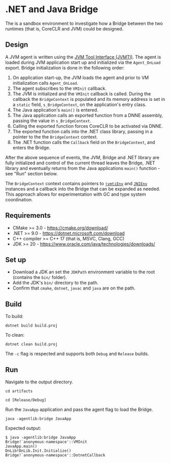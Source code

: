 # .NET and Java Bridge

The is a sandbox environment to investigate how a Bridge between the two runtimes (that is, CoreCLR and JVM) could be designed.

## Design

A JVM agent is written using the [JVM Tool Interface (JVMTI)](https://docs.oracle.com/en/java/javase/20/docs/specs/jvmti.html). The agent is loaded during JVM application start up and initialized via the `Agent_OnLoad` export. Bridge initialization is done in the following order:

1) On application start-up, the JVM loads the agent and prior to VM initialization calls `Agent_OnLoad`.
2) The agent subscribes to the `VMInit` callback.
3) The JVM is initialized and the `VMInit` callback is called. During the callback the `BridgeContext` is populated and its memory address is set in a `static` field, `s_BridgeContext`, on the application's entry class.
4) The Java application's `main()` is entered.
5) The Java application calls an exported function from a DNNE assembly, passing the value in `s_BridgeContext`.
6) Calling the exported function forces CoreCLR to be activated via DNNE.
7) The exported function calls into the .NET class library, passing in a pointer to the the `BridgeContext` context.
8) The .NET function calls the `Callback` field on the `BridgeContext`, and enters the Bridge.

After the above sequence of events, the JVM, Bridge and .NET library are fully initialized and control of the current thread leaves the Bridge, .NET library and eventually returns from the Java applications `main()` function - see "Run" section below.

The `BridgeContext` context contains pointers to [`jvmtiEnv`](https://docs.oracle.com/en/java/javase/20/docs/specs/jvmti.html) and [`JNIEnv`](https://docs.oracle.com/en/java/javase/20/docs/specs/jni/index.html) instances and a callback into the Bridge that can be expanded as needed. This approach allows for experimentation with GC and type system coordination.

## Requirements

- CMake >= 3.0 - https://cmake.org/download/
- .NET >= 9.0 - https://dotnet.microsoft.com/download
- C++ compiler >= C++ 17 (that is, MSVC, Clang, GCC)
- JDK >= 20 - https://www.oracle.com/java/technologies/downloads/

## Set up

- Download a JDK an set the `JDKPath` environment variable to the root (contains the `bin/` folder).
- Add the JDK's `bin/` directory to the path.
- Confirm that `cmake`, `dotnet`, `javac` and `java` are on the path.

## Build

To build:

`dotnet build build.proj`

To clean:

`dotnet clean build.proj`

The `-c` flag is respected and supports both `Debug` and `Release` builds.

## Run

Navigate to the output directory.

`cd artifacts`

`cd [Release/Debug]`

Run the `JavaApp` application and pass the agent flag to load the Bridge.

`java -agentlib:bridge JavaApp`

Expected output:

```console
$ java -agentlib:bridge JavaApp
Bridge!`anonymous-namespace'::VMInit
JavaApp.main()
DnLib!DnLib.Init.Initialize()
Bridge!`anonymous-namespace'::DotnetCallback
```
